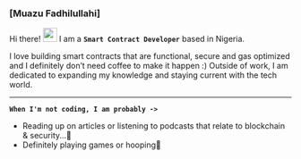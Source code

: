 ### [Muazu Fadhilullahi]

Hi there! <img src="https://emojis.slackmojis.com/emojis/images/1536351075/4594/blob-wave.gif" width="25"/> I am a **`Smart Contract Developer`** based in Nigeria.

I love building smart contracts that are functional, secure and gas optimized and I definitely don’t need coffee to make it happen :) 
Outside of work, I am dedicated to expanding my knowledge and staying current with the tech world.

---
 **`When I'm not coding, I am probably ->`**

- Reading up on articles or listening to podcasts that relate to blockchain & security...👾
- Definitely playing games or hooping🏀
